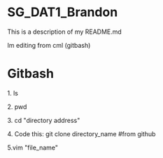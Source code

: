 # SG_DAT1_Brandon


This is a description of my README.md

Im editing from cml (gitbash)

<h1>Gitbash</h1>

<p>1. ls </p>

<p>2. pwd</p>

<p>3. cd "directory address"</p>

<p>4. Code this: git clone directory_name #from github</p>

<p>5.vim "file_name"</p>

